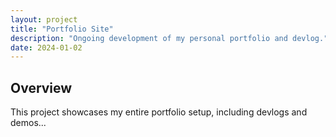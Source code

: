 ```yaml
---
layout: project
title: "Portfolio Site"
description: "Ongoing development of my personal portfolio and devlog."
date: 2024-01-02
---
```


## Overview
This project showcases my entire portfolio setup, including devlogs and demos...
